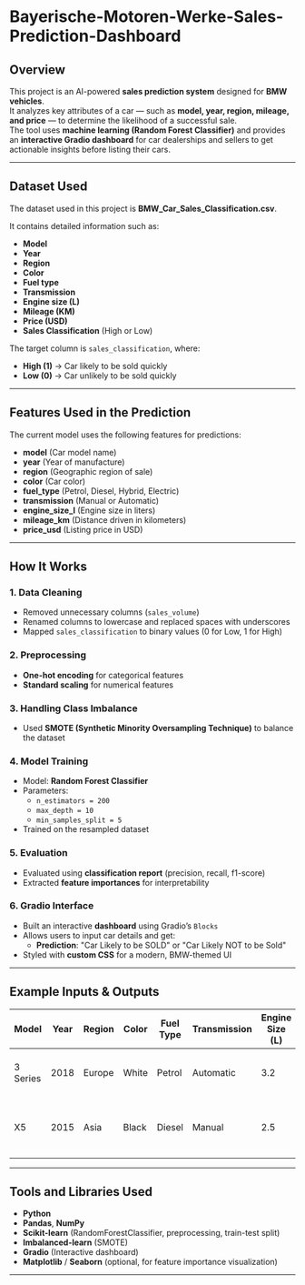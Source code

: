 # Bayerische-Motoren-Werke-Sales-Prediction-Dashboard

## Overview
This project is an AI-powered **sales prediction system** designed for **BMW vehicles**.  
It analyzes key attributes of a car — such as **model, year, region, mileage, and price** — to determine the likelihood of a successful sale.  
The tool uses **machine learning (Random Forest Classifier)** and provides an **interactive Gradio dashboard** for car dealerships and sellers to get actionable insights before listing their cars.

---

## Dataset Used
The dataset used in this project is **BMW_Car_Sales_Classification.csv**.

It contains detailed information such as:
- **Model**
- **Year**
- **Region**
- **Color**
- **Fuel type**
- **Transmission**
- **Engine size (L)**
- **Mileage (KM)**
- **Price (USD)**
- **Sales Classification** (High or Low)

The target column is `sales_classification`, where:
- **High (1)** → Car likely to be sold quickly  
- **Low (0)** → Car unlikely to be sold quickly  

---

## Features Used in the Prediction
The current model uses the following features for predictions:
- **model** (Car model name)
- **year** (Year of manufacture)
- **region** (Geographic region of sale)
- **color** (Car color)
- **fuel_type** (Petrol, Diesel, Hybrid, Electric)
- **transmission** (Manual or Automatic)
- **engine_size_l** (Engine size in liters)
- **mileage_km** (Distance driven in kilometers)
- **price_usd** (Listing price in USD)

---

## How It Works

### 1. Data Cleaning
- Removed unnecessary columns (`sales_volume`)
- Renamed columns to lowercase and replaced spaces with underscores
- Mapped `sales_classification` to binary values (0 for Low, 1 for High)

### 2. Preprocessing
- **One-hot encoding** for categorical features
- **Standard scaling** for numerical features

### 3. Handling Class Imbalance
- Used **SMOTE (Synthetic Minority Oversampling Technique)** to balance the dataset

### 4. Model Training
- Model: **Random Forest Classifier**
- Parameters:
  - `n_estimators = 200`
  - `max_depth = 10`
  - `min_samples_split = 5`
- Trained on the resampled dataset

### 5. Evaluation
- Evaluated using **classification report** (precision, recall, f1-score)
- Extracted **feature importances** for interpretability

### 6. Gradio Interface
- Built an interactive **dashboard** using Gradio’s `Blocks`
- Allows users to input car details and get:
  - **Prediction**: "Car Likely to be SOLD" or "Car Likely NOT to be Sold"
- Styled with **custom CSS** for a modern, BMW-themed UI

---

## Example Inputs & Outputs

| Model   | Year | Region     | Color  | Fuel Type | Transmission | Engine Size (L) | Mileage (KM) | Price (USD) | Output                         |
|---------|------|------------|--------|-----------|--------------|-----------------|--------------|-------------|--------------------------------|
| 3 Series| 2018 | Europe     | White  | Petrol    | Automatic    | 3.2             | 100000       | 75000       | Car Likely to be SOLD          |
| X5      | 2015 | Asia       | Black  | Diesel    | Manual       | 2.5             | 150000       | 50000       | Car Likely NOT to be Sold      |

---

## Tools and Libraries Used
- **Python**
- **Pandas**, **NumPy**
- **Scikit-learn** (RandomForestClassifier, preprocessing, train-test split)
- **Imbalanced-learn** (SMOTE)
- **Gradio** (Interactive dashboard)
- **Matplotlib** / **Seaborn** (optional, for feature importance visualization)

---


